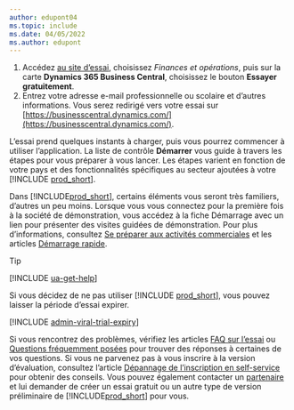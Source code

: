 ```yaml
---
author: edupont04
ms.topic: include
ms.date: 04/05/2022
ms.author: edupont
---
```

1. Accédez [au site d’essai](https://go.microsoft.com/fwlink/?linkid=847861), choisissez *Finances et opérations*, puis sur la carte **Dynamics 365 Business Central**, choisissez le bouton **Essayer gratuitement**.  
2. Entrez votre adresse e-mail professionnelle ou scolaire et d’autres informations. Vous serez redirigé vers votre essai sur [https://businesscentral.dynamics.com/](https://businesscentral.dynamics.com/).  

L’essai prend quelques instants à charger, puis vous pourrez commencer à utiliser l’application. La liste de contrôle **Démarrer** vous guide à travers les étapes pour vous préparer à vous lancer. Les étapes varient en fonction de votre pays et des fonctionnalités spécifiques au secteur ajoutées à votre [!INCLUDE [prod_short](prod_short.md)].  

Dans [!INCLUDE[prod_short](prod_short.md)], certains éléments vous seront très familiers, d’autres un peu moins. Lorsque vous vous connectez pour la première fois à la société de démonstration, vous accédez à la fiche Démarrage avec un lien pour présenter des visites guidées de démonstration. Pour plus d’informations, consultez [Se préparer aux activités commerciales](../ui-get-ready-business.md) et les articles [Démarrage rapide](../quick-start-business-central.md).  

> [!TIP]
> [!INCLUDE [ua-get-help](ua-get-help.md)]

Si vous décidez de ne pas utiliser [!INCLUDE [prod_short](prod_short.md)], vous pouvez laisser la période d’essai expirer.  

[!INCLUDE [admin-viral-trial-expiry](admin-viral-trial-expiry.md)]

Si vous rencontrez des problèmes, vérifiez les articles [FAQ sur l’essai](../trial-faq.md) ou [Questions fréquemment posées](../across-faq.yml) pour trouver des réponses à certaines de vos questions. Si vous ne parvenez pas à vous inscrire à la version d’évaluation, consultez l’article [Dépannage de l’inscription en self-service](../ui-troubleshoot-self-signup.md) pour obtenir des conseils. Vous pouvez également contacter un [partenaire](/dynamics365/business-central/across-faq#how-do-i-find-a-reselling-partner) et lui demander de créer un essai gratuit ou un autre type de version préliminaire de [!INCLUDE[prod_short](prod_short.md)] pour vous.  
